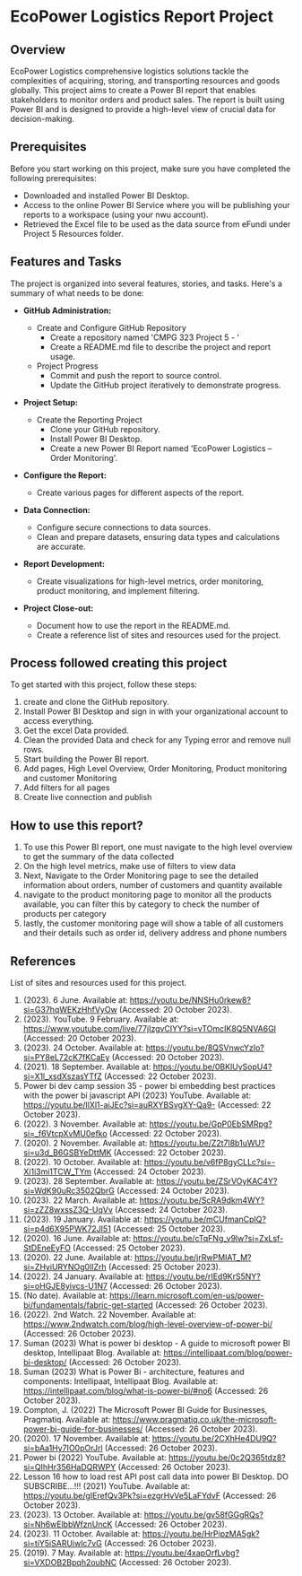 # EcoPower Logistics Report Project

## Overview

EcoPower Logistics comprehensive logistics solutions tackle the complexities of acquiring, storing, and transporting resources and goods globally. This project aims to create a Power BI report that enables stakeholders to monitor orders and product sales. The report is built using Power BI and is designed to provide a high-level view of crucial data for decision-making.

## Prerequisites

Before you start working on this project, make sure you have completed the following prerequisites:

- Downloaded and installed Power BI Desktop.
- Access to the online Power BI Service where you will be publishing your reports to a workspace (using your nwu account).
- Retrieved the Excel file to be used as the data source from eFundi under Project 5 Resources folder.

## Features and Tasks

The project is organized into several features, stories, and tasks. Here's a summary of what needs to be done:

- **GitHub Administration:**
  - Create and Configure GitHub Repository
    - Create a repository named 'CMPG 323 Project 5 - <add your student number>'
    - Create a README.md file to describe the project and report usage.
  - Project Progress
    - Commit and push the report to source control.
    - Update the GitHub project iteratively to demonstrate progress.

- **Project Setup:**
  - Create the Reporting Project
    - Clone your GitHub repository.
    - Install Power BI Desktop.
    - Create a new Power BI Report named 'EcoPower Logistics – Order Monitoring'.

- **Configure the Report:**
  - Create various pages for different aspects of the report.

- **Data Connection:**
  - Configure secure connections to data sources.
  - Clean and prepare datasets, ensuring data types and calculations are accurate.

- **Report Development:**
  - Create visualizations for high-level metrics, order monitoring, product monitoring, and implement filtering.

- **Project Close-out:**
  - Document how to use the report in the README.md.
  - Create a reference list of sites and resources used for the project.

## Process followed creating this project

To get started with this project, follow these steps:

1. create and clone the GitHub repository.
2. Install Power BI Desktop and sign in with your organizational account to access everything.
3. Get the excel Data provided.
4. Clean the provided Data and check for any Typing error and remove null rows.
5. Start building the Power BI report.
6. Add pages, High Level Overview, Order Monitoring, Product monitoring and customer Monitoring
7. Add filters for all pages
8. Create live connection and publish

## How to use this report?

1. To use this Power BI report, one must navigate to the high level overview to get the summary of the data collected
2. On the high level metrics, make use of filters to view data
3. Next, Navigate to the Order Monitoring page to see the detailed information about orders, number of customers and quantity available
4. navigate to the product monitoring page to monitor all the products available, you can filter this by category to check the number of products per category
5. lastly, the customer monitoring page will show a table of all customers and their details such as order id, delivery address and phone numbers

## References

List of sites and resources used for this project.
1. (2023). 6 June. Available at: https://youtu.be/NNSHu0rkew8?si=G37hqWEKzHhfVyOw (Accessed: 20 October 2023).
2. (2023). YouTube. 9 February. Available at: https://www.youtube.com/live/77jIzgvCIYY?si=vTOmcIK8Q5NVA6GI (Accessed: 20 October 2023).
3. (2023). 24 October. Available at: https://youtu.be/8QSVnwcYzIo?si=PY8eL72cK7fKCaEy (Accessed: 20 October 2023).
4. (2021). 18 September. Available at: https://youtu.be/0BKlUySopU4?si=X1l_xsdXszasYTfZ (Accessed: 22 October 2023).
5. Power bi dev camp session 35 - power bi embedding best practices with the power bi javascript API (2023) YouTube. Available at: https://youtu.be/IlXl1-aiJEc?si=auRXYBSvgXY-Qa9- (Accessed: 22 October 2023).
6. (2022). 3 November. Available at: https://youtu.be/GpP0EbSMRpg?si=_f6VtcpXvMU0efko (Accessed: 22 October 2023).
7. (2020). 2 November. Available at: https://youtu.be/Z2t7l8b1uWU?si=u3d_B6GSBYeDttMK (Accessed: 22 October 2023).
8. (2022). 10 October. Available at: https://youtu.be/v6fP8gyCLLc?si=-Xi1i3mi1TCW_TYm (Accessed: 24 October 2023).
9. (2023). 28 September. Available at: https://youtu.be/ZSrVOyKAC4Y?si=WdK90uRc3502QbrG (Accessed: 24 October 2023).
10. (2023). 22 March. Available at: https://youtu.be/ScRA9dkm4WY?si=zZZ8wxssZ3Q-UqVv (Accessed: 24 October 2023).
11. (2023). 19 January. Available at: https://youtu.be/mCUfmanCpIQ?si=p4d6X95PWK72JI51 (Accessed: 25 October 2023).
12. (2020). 16 June. Available at: https://youtu.be/cTqFNg_y9lw?si=ZxLsf-StDEneEyFO (Accessed: 25 October 2023).
13. (2020). 22 June. Available at: https://youtu.be/jrRwPMIAT_M?si=ZHyiURYNOg0lIZrh (Accessed: 25 October 2023).
14. (2022). 24 January. Available at: https://youtu.be/rIEd9KrS5NY?si=oHGJE8yivcs-U1N7 (Accessed: 26 October 2023).
15. (No date). Available at: https://learn.microsoft.com/en-us/power-bi/fundamentals/fabric-get-started (Accessed: 26 October 2023).
16. (2022). 2nd Watch. 22 November. Available at: https://www.2ndwatch.com/blog/high-level-overview-of-power-bi/ (Accessed: 26 October 2023).
17. Suman (2023) What is power bi desktop - A guide to microsoft power BI desktop, Intellipaat Blog. Available at: https://intellipaat.com/blog/power-bi-desktop/ (Accessed: 26 October 2023).
18. Suman (2023) What is Power Bi - architecture, features and components: Intellipaat, Intellipaat Blog. Available at: https://intellipaat.com/blog/what-is-power-bi/#no6 (Accessed: 26 October 2023).
19. Compton, J. (2022) The Microsoft Power BI Guide for Businesses, Pragmatiq. Available at: https://www.pragmatiq.co.uk/the-microsoft-power-bi-guide-for-businesses/ (Accessed: 26 October 2023).
20. (2020). 17 November. Available at: https://youtu.be/2CXhHe4DU9Q?si=bAa1Hy7IO0pOrJrl (Accessed: 26 October 2023).
21. Power bi (2022) YouTube. Available at: https://youtu.be/0c2Q365tdz8?si=QIhHr356HaDQRWPY (Accessed: 26 October 2023).
22. Lesson 16 how to load rest API post call data into power BI Desktop. DO SUBSCRIBE...!!! (2021) YouTube. Available at: https://youtu.be/gIErefQv3Pk?si=ezgrHvVe5LaFYdvF (Accessed: 26 October 2023).
23. (2023). 13 October. Available at: https://youtu.be/gv58fGGgRQs?si=Nh6wElbbWfznUncK (Accessed: 26 October 2023).
24. (2023). 11 October. Available at: https://youtu.be/HrPipzMA5gk?si=tiY5iSARUiwlc7vG (Accessed: 26 October 2023).
25. (2019). 7 May. Available at: https://youtu.be/4xapOrfLvbg?si=VXDOB2Bpqh2oubNC (Accessed: 26 October 2023).
    
